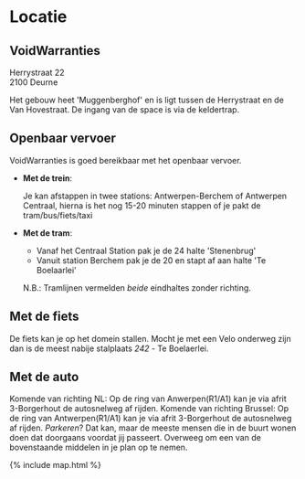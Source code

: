 # Locatie

## VoidWarranties
Herrystraat 22  
2100 Deurne

Het gebouw heet 'Muggenberghof' en is ligt tussen de Herrystraat en de Van Hovestraat. De ingang van de space is via de keldertrap.

## Openbaar vervoer
VoidWarranties is goed bereikbaar met het openbaar vervoer. 
* **Met de trein**:

  Je kan afstappen in twee stations: Antwerpen-Berchem of Antwerpen Centraal, hierna is het nog 15-20 minuten stappen of je pakt de tram/bus/fiets/taxi
* **Met de tram**:
    + Vanaf het Centraal Station pak je de 24 halte 'Stenenbrug' 
    + Vanuit station Berchem pak je de 20 en stapt af aan halte 'Te Boelaarlei'

     N.B.: Tramlijnen vermelden *beide* eindhaltes zonder richting.

## Met de fiets
De fiets kan je op het domein stallen. Mocht je met een Velo onderweg zijn dan is de meest nabije stalplaats *242* - Te Boelaerlei. 

## Met de auto
Komende van richting NL: Op de ring van Anwerpen(R1/A1) kan je via afrit 3-Borgerhout de autosnelweg af rijden. Komende van richting Brussel: Op de ring van Antwerpen(R1/A1) kan je via afrit 3-Borgerhout de autosnelweg af rijden.
*Parkeren*? Dat kan, maar de meeste mensen die in de buurt wonen doen dat doorgaans voordat jij passeert. Overweeg om een van de bovenstaande middelen in je plan op te nemen.

{% include map.html %}
